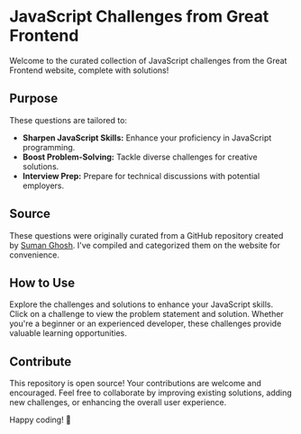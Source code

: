 # JavaScript Challenges from Great Frontend

Welcome to the curated collection of JavaScript challenges from the Great Frontend website, complete with solutions!

## Purpose

These questions are tailored to:

- **Sharpen JavaScript Skills:** Enhance your proficiency in JavaScript programming.
- **Boost Problem-Solving:** Tackle diverse challenges for creative solutions.
- **Interview Prep:** Prepare for technical discussions with potential employers.

## Source

These questions were originally curated from a GitHub repository created by [Suman Ghosh](https://github.com/ghoshsuman845/GreatFrontendSolutions). I've compiled and categorized them on the website for convenience.

## How to Use

Explore the challenges and solutions to enhance your JavaScript skills. Click on a challenge to view the problem statement and solution. Whether you're a beginner or an experienced developer, these challenges provide valuable learning opportunities.

## Contribute

This repository is open source! Your contributions are welcome and encouraged. Feel free to collaborate by improving existing solutions, adding new challenges, or enhancing the overall user experience. 

Happy coding! 🚀
